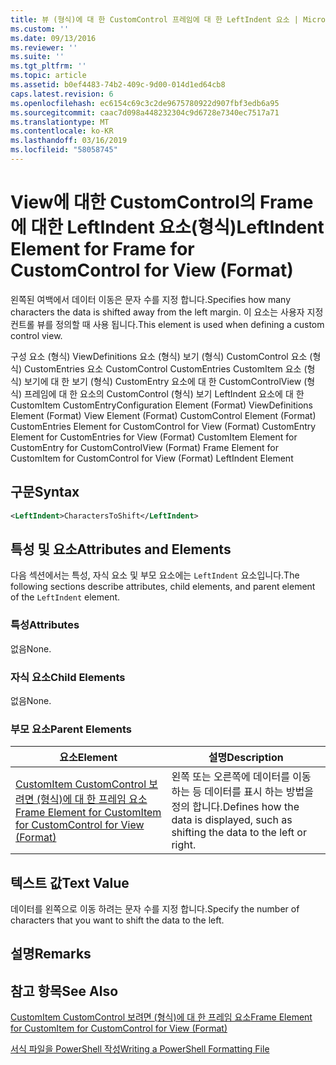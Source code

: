```yaml
---
title: 뷰 (형식)에 대 한 CustomControl 프레임에 대 한 LeftIndent 요소 | Microsoft Docs
ms.custom: ''
ms.date: 09/13/2016
ms.reviewer: ''
ms.suite: ''
ms.tgt_pltfrm: ''
ms.topic: article
ms.assetid: b0ef4483-74b2-409c-9d00-014d1ed64cb8
caps.latest.revision: 6
ms.openlocfilehash: ec6154c69c3c2de9675780922d907fbf3edb6a95
ms.sourcegitcommit: caac7d098a448232304c9d6728e7340ec7517a71
ms.translationtype: MT
ms.contentlocale: ko-KR
ms.lasthandoff: 03/16/2019
ms.locfileid: "58058745"
---
```

# <a name="leftindent-element-for-frame-for-customcontrol-for-view-format"></a><span data-ttu-id="1cc91-102">View에 대한 CustomControl의 Frame에 대한 LeftIndent 요소(형식)</span><span class="sxs-lookup"><span data-stu-id="1cc91-102">LeftIndent Element for Frame for CustomControl for View (Format)</span></span>

<span data-ttu-id="1cc91-103">왼쪽된 여백에서 데이터 이동은 문자 수를 지정 합니다.</span><span class="sxs-lookup"><span data-stu-id="1cc91-103">Specifies how many characters the data is shifted away from the left margin.</span></span> <span data-ttu-id="1cc91-104">이 요소는 사용자 지정 컨트롤 뷰를 정의할 때 사용 됩니다.</span><span class="sxs-lookup"><span data-stu-id="1cc91-104">This element is used when defining a custom control view.</span></span>

<span data-ttu-id="1cc91-105">구성 요소 (형식) ViewDefinitions 요소 (형식) 보기 (형식) CustomControl 요소 (형식) CustomEntries 요소 CustomControl CustomEntries CustomItem 요소 (형식) 보기에 대 한 보기 (형식) CustomEntry 요소에 대 한 CustomControlView (형식) 프레임에 대 한 요소의 CustomControl (형식) 보기 LeftIndent 요소에 대 한 CustomItem CustomEntry</span><span class="sxs-lookup"><span data-stu-id="1cc91-105">Configuration Element (Format) ViewDefinitions Element (Format) View Element (Format) CustomControl Element (Format) CustomEntries Element for CustomControl for View (Format) CustomEntry Element for CustomEntries for View (Format) CustomItem Element for CustomEntry for CustomControlView (Format) Frame Element for CustomItem for CustomControl for View (Format) LeftIndent Element</span></span>

## <a name="syntax"></a><span data-ttu-id="1cc91-106">구문</span><span class="sxs-lookup"><span data-stu-id="1cc91-106">Syntax</span></span>

```xml
<LeftIndent>CharactersToShift</LeftIndent>
```

## <a name="attributes-and-elements"></a><span data-ttu-id="1cc91-107">특성 및 요소</span><span class="sxs-lookup"><span data-stu-id="1cc91-107">Attributes and Elements</span></span>

<span data-ttu-id="1cc91-108">다음 섹션에서는 특성, 자식 요소 및 부모 요소에는 `LeftIndent` 요소입니다.</span><span class="sxs-lookup"><span data-stu-id="1cc91-108">The following sections describe attributes, child elements, and parent element of the `LeftIndent` element.</span></span>

### <a name="attributes"></a><span data-ttu-id="1cc91-109">특성</span><span class="sxs-lookup"><span data-stu-id="1cc91-109">Attributes</span></span>

<span data-ttu-id="1cc91-110">없음</span><span class="sxs-lookup"><span data-stu-id="1cc91-110">None.</span></span>

### <a name="child-elements"></a><span data-ttu-id="1cc91-111">자식 요소</span><span class="sxs-lookup"><span data-stu-id="1cc91-111">Child Elements</span></span>

<span data-ttu-id="1cc91-112">없음</span><span class="sxs-lookup"><span data-stu-id="1cc91-112">None.</span></span>

### <a name="parent-elements"></a><span data-ttu-id="1cc91-113">부모 요소</span><span class="sxs-lookup"><span data-stu-id="1cc91-113">Parent Elements</span></span>

|<span data-ttu-id="1cc91-114">요소</span><span class="sxs-lookup"><span data-stu-id="1cc91-114">Element</span></span>|<span data-ttu-id="1cc91-115">설명</span><span class="sxs-lookup"><span data-stu-id="1cc91-115">Description</span></span>|
|-------------|-----------------|
|[<span data-ttu-id="1cc91-116">CustomItem CustomControl 보려면 (형식)에 대 한 프레임 요소</span><span class="sxs-lookup"><span data-stu-id="1cc91-116">Frame Element for CustomItem for CustomControl for View (Format)</span></span>](./frame-element-for-customitem-for-customcontrol-for-view-format.md)|<span data-ttu-id="1cc91-117">왼쪽 또는 오른쪽에 데이터를 이동 하는 등 데이터를 표시 하는 방법을 정의 합니다.</span><span class="sxs-lookup"><span data-stu-id="1cc91-117">Defines how the data is displayed, such as shifting the data to the left or right.</span></span>|

## <a name="text-value"></a><span data-ttu-id="1cc91-118">텍스트 값</span><span class="sxs-lookup"><span data-stu-id="1cc91-118">Text Value</span></span>

<span data-ttu-id="1cc91-119">데이터를 왼쪽으로 이동 하려는 문자 수를 지정 합니다.</span><span class="sxs-lookup"><span data-stu-id="1cc91-119">Specify the number of characters that you want to shift the data to the left.</span></span>

## <a name="remarks"></a><span data-ttu-id="1cc91-120">설명</span><span class="sxs-lookup"><span data-stu-id="1cc91-120">Remarks</span></span>

## <a name="see-also"></a><span data-ttu-id="1cc91-121">참고 항목</span><span class="sxs-lookup"><span data-stu-id="1cc91-121">See Also</span></span>

[<span data-ttu-id="1cc91-122">CustomItem CustomControl 보려면 (형식)에 대 한 프레임 요소</span><span class="sxs-lookup"><span data-stu-id="1cc91-122">Frame Element for CustomItem for CustomControl for View (Format)</span></span>](./frame-element-for-customitem-for-customcontrol-for-view-format.md)

[<span data-ttu-id="1cc91-123">서식 파일을 PowerShell 작성</span><span class="sxs-lookup"><span data-stu-id="1cc91-123">Writing a PowerShell Formatting File</span></span>](./writing-a-powershell-formatting-file.md)

